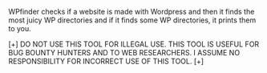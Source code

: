 WPfinder checks if a website is made with Wordpress and then it finds the most juicy WP directories and if it finds some WP directories, it prints them to you.

[+] DO NOT USE THIS TOOL FOR ILLEGAL USE. THIS TOOL IS USEFUL FOR BUG BOUNTY HUNTERS AND TO WEB RESEARCHERS. I ASSUME NO RESPONSIBILITY FOR INCORRECT USE OF THIS TOOL. [+]
